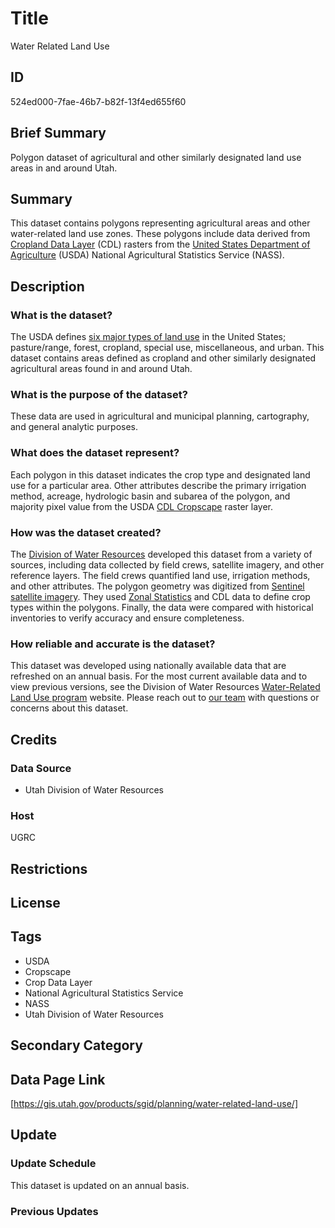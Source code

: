 # Title

Water Related Land Use

## ID

524ed000-7fae-46b7-b82f-13f4ed655f60

## Brief Summary

Polygon dataset of agricultural and other similarly designated land use areas in and around Utah.

## Summary

This dataset contains polygons representing agricultural areas and other water-related land use zones. These polygons include data derived from [Cropland Data Layer](https://nassgeodata.gmu.edu/CropScape/) (CDL) rasters from the [United States Department of Agriculture](https://www.usda.gov/) (USDA) National Agricultural Statistics Service (NASS).

## Description

### What is the dataset?

The USDA defines [six major types of land use](https://www.ers.usda.gov/data-products/major-land-uses) in the United States; pasture/range, forest, cropland, special use, miscellaneous, and urban. This dataset contains areas defined as cropland and other similarly designated agricultural areas found in and around Utah.

### What is the purpose of the dataset?

These data are used in agricultural and municipal planning, cartography, and general analytic purposes.

### What does the dataset represent?

Each polygon in this dataset indicates the crop type and designated land use for a particular area. Other attributes describe the primary irrigation method, acreage, hydrologic basin and subarea of the polygon, and majority pixel value from the USDA [CDL Cropscape](https://www.nass.usda.gov/Research_and_Science/Cropland/SARS1a.php) raster layer.

### How was the dataset created?

The [Division of Water Resources](https://water.utah.gov/) developed this dataset from a variety of sources, including data collected by field crews, satellite imagery, and other reference layers. The field crews quantified land use, irrigation methods, and other attributes. The polygon geometry was digitized from [Sentinel satellite imagery](https://www.sentinel-hub.com/). They used [Zonal Statistics](https://atlas.co/glossary/zonal-statistics/) and CDL data to define crop types within the polygons. Finally, the data were compared with historical inventories to verify accuracy and ensure completeness.

### How reliable and accurate is the dataset?

This dataset was developed using nationally available data that are refreshed on an annual basis. For the most current available data and to view previous versions, see the Division of Water Resources [Water-Related Land Use program](https://dwre-utahdnr.opendata.arcgis.com/pages/wrlu) website. Please reach out to [our team](https://gis.utah.gov/contact/) with questions or concerns about this dataset.

## Credits

### Data Source

- Utah Division of Water Resources

### Host

UGRC

## Restrictions

## License

## Tags

- USDA
- Cropscape
- Crop Data Layer
- National Agricultural Statistics Service
- NASS
- Utah Division of Water Resources

## Secondary Category

## Data Page Link

[https://gis.utah.gov/products/sgid/planning/water-related-land-use/]

## Update

### Update Schedule

This dataset is updated on an annual basis.

### Previous Updates
